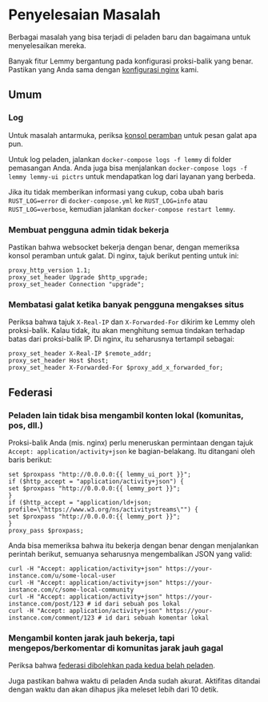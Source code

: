 # Penyelesaian Masalah

Berbagai masalah yang bisa terjadi di peladen baru dan bagaimana untuk menyelesaikan mereka.

Banyak fitur Lemmy bergantung pada konfigurasi proksi-balik yang benar. Pastikan yang Anda sama dengan [konfigurasi nginx](https://github.com/LemmyNet/lemmy/blob/main/ansible/templates/nginx.conf) kami.

## Umum

### Log

Untuk masalah antarmuka, periksa [konsol peramban](https://webmasters.stackexchange.com/a/77337) untuk pesan galat apa pun.

Untuk log peladen, jalankan `docker-compose logs -f lemmy` di folder pemasangan Anda. Anda juga bisa menjalankan `docker-compose logs -f lemmy lemmy-ui pictrs` untuk mendapatkan log dari layanan yang berbeda.

Jika itu tidak memberikan informasi yang cukup, coba ubah baris `RUST_LOG=error` di `docker-compose.yml` ke `RUST_LOG=info` atau `RUST_LOG=verbose`, kemudian jalankan `docker-compose restart lemmy`.

### Membuat pengguna admin tidak bekerja

Pastikan bahwa websocket bekerja dengan benar, dengan memeriksa konsol peramban untuk galat. Di nginx, tajuk berikut penting untuk ini:

```
proxy_http_version 1.1;
proxy_set_header Upgrade $http_upgrade;
proxy_set_header Connection "upgrade";
```

### Membatasi galat ketika banyak pengguna mengakses situs

Periksa bahwa tajuk `X-Real-IP` dan `X-Forwarded-For` dikirim ke Lemmy oleh proksi-balik. Kalau tidak, itu akan menghitung semua tindakan terhadap batas dari proksi-balik IP. Di nginx, itu seharusnya tertampil sebagai:

```
proxy_set_header X-Real-IP $remote_addr;
proxy_set_header Host $host;
proxy_set_header X-Forwarded-For $proxy_add_x_forwarded_for;
```

## Federasi

### Peladen lain tidak bisa mengambil konten lokal (komunitas, pos, dll.)

Proksi-balik Anda (mis. nginx) perlu meneruskan permintaan dengan tajuk `Accept: application/activity+json` ke bagian-belakang. Itu ditangani oleh baris berikut:

```
set $proxpass "http://0.0.0.0:{{ lemmy_ui_port }}";
if ($http_accept = "application/activity+json") {
set $proxpass "http://0.0.0.0:{{ lemmy_port }}";
}
if ($http_accept = "application/ld+json; profile=\"https://www.w3.org/ns/activitystreams\"") {
set $proxpass "http://0.0.0.0:{{ lemmy_port }}";
}
proxy_pass $proxpass;
```

Anda bisa memeriksa bahwa itu bekerja dengan benar dengan menjalankan perintah berikut, semuanya seharusnya mengembalikan JSON yang valid:

```
curl -H "Accept: application/activity+json" https://your-instance.com/u/some-local-user
curl -H "Accept: application/activity+json" https://your-instance.com/c/some-local-community
curl -H "Accept: application/activity+json" https://your-instance.com/post/123 # id dari sebuah pos lokal
curl -H "Accept: application/activity+json" https://your-instance.com/comment/123 # id dari sebuah komentar lokal
```

### Mengambil konten jarak jauh bekerja, tapi mengepos/berkomentar di komunitas jarak jauh gagal

Periksa bahwa [federasi dibolehkan pada kedua belah peladen](../federation/administration.md#instance-allowlist-and-blocklist).

Juga pastikan bahwa waktu di peladen Anda sudah akurat. Aktifitas ditandai dengan waktu dan akan dihapus jika meleset lebih dari 10 detik.
